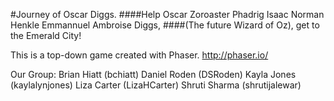 
#Journey of Oscar Diggs.
####Help Oscar Zoroaster Phadrig Isaac Norman Henkle Emmannuel Ambroise Diggs, 
####(The future Wizard of Oz), get to the Emerald City!

This is a top-down game created with Phaser. 
http://phaser.io/

Our Group:
Brian Hiatt (bchiatt)
Daniel Roden (DSRoden)
Kayla Jones (kaylalynjones)
Liza Carter (LizaHCarter)
Shruti Sharma (shrutijalewar)
